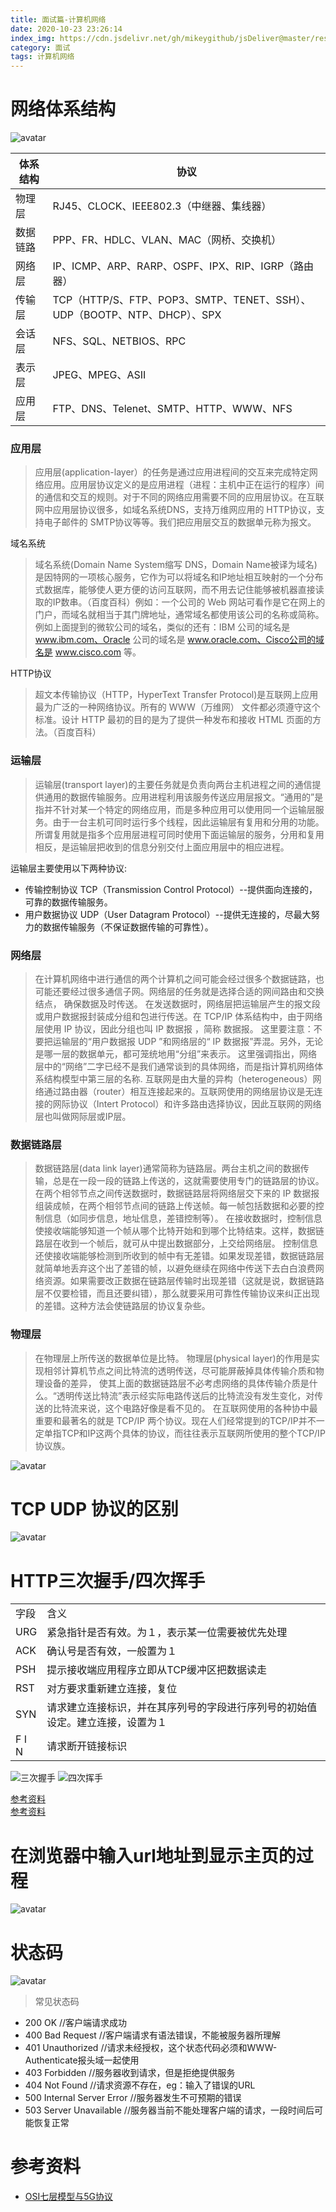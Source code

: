 ```yaml
---
title: 面试篇-计算机网络
date: 2020-10-23 23:26:14
index_img: https://cdn.jsdelivr.net/gh/mikeygithub/jsDeliver@master/resource/img/jsjwl.png
category: 面试
tags: 计算机网络
---
```


# 网络体系结构

![avatar](https://cdn.jsdelivr.net/gh/mikeygithub/jsDeliver@master/resource/img/five-network.png)




| 体系结构 | 协议                                                         |
| -------- | ------------------------------------------------------------ |
| 物理层   | RJ45、CLOCK、IEEE802.3（中继器、集线器）                     |
| 数据链路 | PPP、FR、HDLC、VLAN、MAC（网桥、交换机）                     |
| 网络层   | IP、ICMP、ARP、RARP、OSPF、IPX、RIP、IGRP（路由器）          |
| 传输层   | TCP（HTTP/S、FTP、POP3、SMTP、TENET、SSH）、UDP（BOOTP、NTP、DHCP）、SPX |
| 会话层   | NFS、SQL、NETBIOS、RPC                                       |
| 表示层   | JPEG、MPEG、ASII                                             |
| 应用层   | FTP、DNS、Telenet、SMTP、HTTP、WWW、NFS                      |




### 应用层

>应用层(application-layer）的任务是通过应用进程间的交互来完成特定网络应用。应用层协议定义的是应用进程（进程：主机中正在运行的程序）间的通信和交互的规则。对于不同的网络应用需要不同的应用层协议。在互联网中应用层协议很多，如域名系统DNS，支持万维网应用的 HTTP协议，支持电子邮件的 SMTP协议等等。我们把应用层交互的数据单元称为报文。

域名系统

>域名系统(Domain Name System缩写 DNS，Domain Name被译为域名)是因特网的一项核心服务，它作为可以将域名和IP地址相互映射的一个分布式数据库，能够使人更方便的访问互联网，而不用去记住能够被机器直接读取的IP数串。（百度百科）例如：一个公司的 Web 网站可看作是它在网上的门户，而域名就相当于其门牌地址，通常域名都使用该公司的名称或简称。例如上面提到的微软公司的域名，类似的还有：IBM 公司的域名是 www.ibm.com、Oracle 公司的域名是 www.oracle.com、Cisco公司的域名是 www.cisco.com 等。

HTTP协议

>超文本传输协议（HTTP，HyperText Transfer Protocol)是互联网上应用最为广泛的一种网络协议。所有的 WWW（万维网） 文件都必须遵守这个标准。设计 HTTP 最初的目的是为了提供一种发布和接收 HTML 页面的方法。（百度百科）

### 运输层

>运输层(transport layer)的主要任务就是负责向两台主机进程之间的通信提供通用的数据传输服务。应用进程利用该服务传送应用层报文。“通用的”是指并不针对某一个特定的网络应用，而是多种应用可以使用同一个运输层服务。由于一台主机可同时运行多个线程，因此运输层有复用和分用的功能。所谓复用就是指多个应用层进程可同时使用下面运输层的服务，分用和复用相反，是运输层把收到的信息分别交付上面应用层中的相应进程。

运输层主要使用以下两种协议:

- 传输控制协议 TCP（Transmission Control Protocol）--提供面向连接的，可靠的数据传输服务。
- 用户数据协议 UDP（User Datagram Protocol）--提供无连接的，尽最大努力的数据传输服务（不保证数据传输的可靠性）。


### 网络层

>在计算机网络中进行通信的两个计算机之间可能会经过很多个数据链路，也可能还要经过很多通信子网。网络层的任务就是选择合适的网间路由和交换结点， 确保数据及时传送。 在发送数据时，网络层把运输层产生的报文段或用户数据报封装成分组和包进行传送。在 TCP/IP 体系结构中，由于网络层使用 IP 协议，因此分组也叫 IP 数据报 ，简称 数据报。
这里要注意：不要把运输层的“用户数据报 UDP ”和网络层的“ IP 数据报”弄混。另外，无论是哪一层的数据单元，都可笼统地用“分组”来表示。
这里强调指出，网络层中的“网络”二字已经不是我们通常谈到的具体网络，而是指计算机网络体系结构模型中第三层的名称.
互联网是由大量的异构（heterogeneous）网络通过路由器（router）相互连接起来的。互联网使用的网络层协议是无连接的网际协议（Intert Protocol）和许多路由选择协议，因此互联网的网络层也叫做网际层或IP层。

### 数据链路层

>数据链路层(data link layer)通常简称为链路层。两台主机之间的数据传输，总是在一段一段的链路上传送的，这就需要使用专门的链路层的协议。 在两个相邻节点之间传送数据时，数据链路层将网络层交下来的 IP 数据报组装成帧，在两个相邻节点间的链路上传送帧。每一帧包括数据和必要的控制信息（如同步信息，地址信息，差错控制等）。
在接收数据时，控制信息使接收端能够知道一个帧从哪个比特开始和到哪个比特结束。这样，数据链路层在收到一个帧后，就可从中提出数据部分，上交给网络层。 控制信息还使接收端能够检测到所收到的帧中有无差错。如果发现差错，数据链路层就简单地丢弃这个出了差错的帧，以避免继续在网络中传送下去白白浪费网络资源。如果需要改正数据在链路层传输时出现差错（这就是说，数据链路层不仅要检错，而且还要纠错），那么就要采用可靠性传输协议来纠正出现的差错。这种方法会使链路层的协议复杂些。

### 物理层

>在物理层上所传送的数据单位是比特。
物理层(physical layer)的作用是实现相邻计算机节点之间比特流的透明传送，尽可能屏蔽掉具体传输介质和物理设备的差异， 使其上面的数据链路层不必考虑网络的具体传输介质是什么。“透明传送比特流”表示经实际电路传送后的比特流没有发生变化，对传送的比特流来说，这个电路好像是看不见的。
在互联网使用的各种协中最重要和最著名的就是 TCP/IP 两个协议。现在人们经常提到的TCP/IP并不一定单指TCP和IP这两个具体的协议，而往往表示互联网所使用的整个TCP/IP协议族。

![avatar](https://cdn.jsdelivr.net/gh/mikeygithub/jsDeliver@master/resource/img/pc-network.png)

# TCP UDP 协议的区别
![avatar](https://cdn.jsdelivr.net/gh/mikeygithub/jsDeliver@master/resource/img/tcp-vs-udp.jpg)

# HTTP三次握手/四次挥手

<table>
    <tr><td>字段</td><td>含义</td></tr>
    <tr><td>URG</td><td>紧急指针是否有效。为１，表示某一位需要被优先处理</td></tr>
    <tr><td>ACK</td><td>确认号是否有效，一般置为１</td></tr>
    <tr><td>PSH</td><td>提示接收端应用程序立即从TCP缓冲区把数据读走</td></tr>
    <tr><td>RST</td><td>对方要求重新建立连接，复位</td></tr>
    <tr><td>SYN</td><td>请求建立连接标识，并在其序列号的字段进行序列号的初始值设定。建立连接，设置为１</td></tr>
    <tr><td>F I N</td><td>请求断开链接标识</td></tr>
</table>


![三次握手](https://cdn.jsdelivr.net/gh/mikeygithub/jsDeliver@master/resource/img/three-hand-1.png)
![四次挥手](https://cdn.jsdelivr.net/gh/mikeygithub/jsDeliver@master/resource/img/four-hand.png)



[参考资料](https://www.cnblogs.com/kindnull/p/10307333.html)  
[参考资料](https://blog.csdn.net/qq_38950316/article/details/81087809)


# 在浏览器中输入url地址到显示主页的过程

![avatar](https://cdn.jsdelivr.net/gh/mikeygithub/jsDeliver@master/resource/img/url-flow.jpg)


# 状态码

![avatar](https://cdn.jsdelivr.net/gh/mikeygithub/jsDeliver@master/resource/img/ztm.png)

>常见状态码

- 200 OK //客户端请求成功
- 400 Bad Request //客户端请求有语法错误，不能被服务器所理解
- 401 Unauthorized //请求未经授权，这个状态代码必须和WWW-Authenticate报头域一起使用
- 403 Forbidden //服务器收到请求，但是拒绝提供服务
- 404 Not Found //请求资源不存在，eg：输入了错误的URL
- 500 Internal Server Error //服务器发生不可预期的错误
- 503 Server Unavailable //服务器当前不能处理客户端的请求，一段时间后可能恢复正常





# 参考资料

- [OSI七层模型与5G协议]()